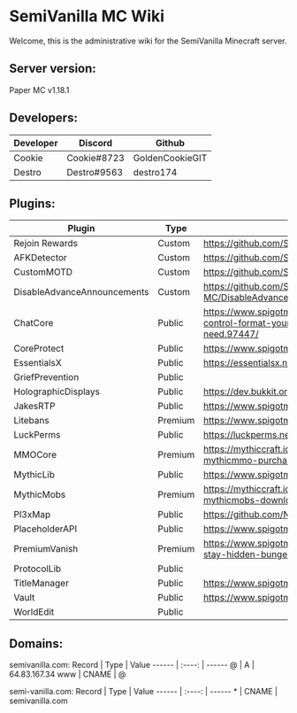 # SemiVanilla MC Wiki

Welcome, this is the administrative wiki for the SemiVanilla Minecraft server.

## Server version:

Paper MC v1.18.1

## Developers:
Developer |   Discord   | Github
--------- | ----------- | ---------
Cookie    | Cookie#8723 | GoldenCookieGIT
Destro    | Destro#9563 | destro174

## Plugins:
Plugin          |   Type   |  Main Page  | Dev Build | Maintainer
--------------- | -------- | ----------- | --------- | -------------
Rejoin Rewards              | Custom   | https://github.com/SemiVanilla-MC/RejoinRewards | | Cookie
AFKDetector                 | Custom   | https://github.com/SemiVanilla-MC/AFKDetector | | Destro174
CustomMOTD                  | Custom   | https://github.com/SemiVanilla-MC/CustomMOTD | | Destro174
DisableAdvanceAnnouncements | Custom   | https://github.com/SemiVanilla-MC/DisableAdvanceAnnouncements | | Destro174
ChatCore                    | Public   | https://www.spigotmc.org/resources/chat-core-manage-control-format-your-chat-everything-youll-ever-need.97447/ | | NA
CoreProtect                 | Public   | https://www.spigotmc.org/resources/coreprotect.8631/ | | NA
EssentialsX                 | Public   | https://essentialsx.net/downloads.html | | NA
GriefPrevention             | Public   | | https://ci.appveyor.com/project/RoboMWM39862/griefprevention/builds/41849798 | NA
HolographicDisplays         | Public   | https://dev.bukkit.org/projects/holographic-displays | https://ci.codemc.io/job/filoghost/job/HolographicDisplays/ | NA
JakesRTP                    | Public   | https://www.spigotmc.org/resources/jakes-rtp.80201/ | | NA
Litebans                    | Premium  | https://www.spigotmc.org/resources/litebans.3715/ | | NA
LuckPerms                   | Public   | https://luckperms.net/download | | NA
MMOCore                     | Premium  | https://mythiccraft.io/index.php?pages/official-mythicmmo-purchase/ | | NA
MythicLib                   | Public   | https://www.spigotmc.org/resources/mythiclib.90306/ | | NA
MythicMobs                  | Premium  | https://mythiccraft.io/index.php?pages/official-mythicmobs-download/ | | NA
Pl3xMap                     | Public   | https://github.com/NeumimTo/Pl3xMap | | NA
PlaceholderAPI              | Public   | https://www.spigotmc.org/resources/placeholderapi.6245/ | | NA
PremiumVanish               | Premium  | https://www.spigotmc.org/resources/premiumvanish-stay-hidden-bungee-support.14404/ | | NA
ProtocolLib                 | Public   | | https://ci.dmulloy2.net/job/ProtocolLib/lastSuccessfulBuild/ | NA
TitleManager                | Public   | https://www.spigotmc.org/resources/titlemanager.1049/ | | NA
Vault                       | Public   | https://www.spigotmc.org/resources/vault.34315/ | | NA
WorldEdit                   | Public   | | https://builds.enginehub.org/job/worldedit?branch=master | NA

## Domains:
semivanilla.com:
Record |  Type  | Value
------ | :----: | ------
@      |   A    | 64.83.167.34
www    | CNAME  | @

semi-vanilla.com:
Record |  Type  | Value
------ | :----: | ------
\*      |   CNAME    | semivanilla.com
